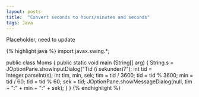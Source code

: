 ```yaml
---
layout: posts
title:  "Convert seconds to hours/minutes and seconds"
tags: Java
---
```

Placeholder, need to update

{% highlight java %}
import javax.swing.*;

public class Moms {
  public static void main (String[] arg) {
    String s = JOptionPane.showInputDialog("Tid (i sekunder)?");
    int tid = Integer.parseInt(s);
    int tim, min, sek;
    tim = tid / 3600;
    tid = tid % 3600;
    min = tid / 60;
    tid = tid % 60;
    sek = tid;
    JOptionPane.showMessageDialog(null, tim + ":" + min + ":" + sek);
  }
}
{% endhighlight %}
